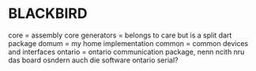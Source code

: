 # BLACKBIRD

core = assembly core
generators = belongs to care but is a split dart package
domum =  my home implementation
common = common devices and interfaces
ontario = ontario communication package, nenn ncith nru das board osndern auch die software ontario
serial?
